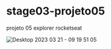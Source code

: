 # stage03-projeto05
projeto 05 explorer rocketseat


![Desktop 2023 03 21 - 09 19 51 05](https://user-images.githubusercontent.com/109978724/226604769-f7e7a071-0680-4038-b6ce-0fa90bb45faa.gif)
